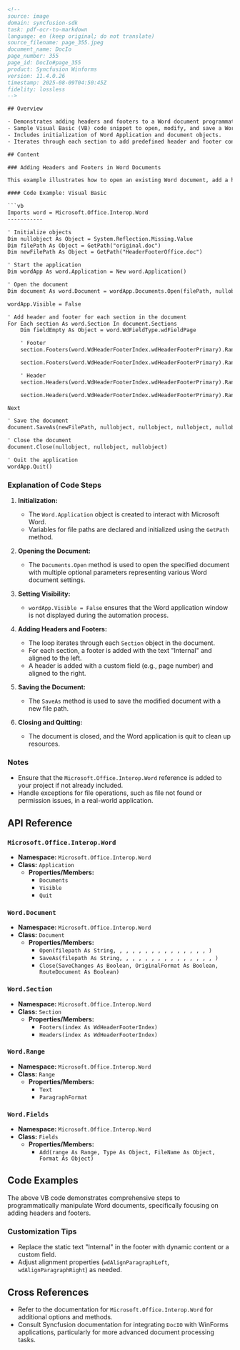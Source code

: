 ```html
<!-- 
source: image
domain: syncfusion-sdk
task: pdf-ocr-to-markdown
language: en (keep original; do not translate)
source_filename: page_355.jpeg
document_name: DocIo
page_number: 355
page_id: DocIo#page_355
product: Syncfusion Winforms
version: 11.4.0.26
timestamp: 2025-08-09T04:50:45Z
fidelity: lossless
-->

## Overview

- Demonstrates adding headers and footers to a Word document programmatically using the Microsoft Interop library.
- Sample Visual Basic (VB) code snippet to open, modify, and save a Word document with headers and footers.
- Includes initialization of Word Application and document objects.
- Iterates through each section to add predefined header and footer content.

## Content

### Adding Headers and Footers in Word Documents

This example illustrates how to open an existing Word document, add a header and footer to each section, and save the modified document using the `Microsoft.Office.Interop.Word` library.

#### Code Example: Visual Basic

```vb
Imports word = Microsoft.Office.Interop.Word
-----------

' Initialize objects
Dim nullobject As Object = System.Reflection.Missing.Value
Dim filePath As Object = GetPath("original.doc")
Dim newFilePath As Object = GetPath("HeaderFooterOffice.doc")

' Start the application
Dim wordApp As word.Application = New word.Application()

' Open the document
Dim document As word.Document = wordApp.Documents.Open(filePath, nullobject, nullobject, nullobject, nullobject, nullobject, nullobject, nullobject, nullobject, nullobject, nullobject, nullobject, nullobject, nullobject, nullobject)

wordApp.Visible = False

' Add header and footer for each section in the document
For Each section As word.Section In document.Sections
    Dim fieldEmpty As Object = word.WdFieldType.wdFieldPage

    ' Footer
    section.Footers(word.WdHeaderFooterIndex.wdHeaderFooterPrimary).Range.Text = "Internal"

    section.Footers(word.WdHeaderFooterIndex.wdHeaderFooterPrimary).Range.ParagraphFormat.Alignment = word.WdParagraphAlignment.wdAlignParagraphLeft

    ' Header
    section.Headers(word.WdHeaderFooterIndex.wdHeaderFooterPrimary).Range.Fields.Add(section.Headers(word.WdHeaderFooterIndex.wdHeaderFooterPrimary).Range, fieldEmpty, nullobject, nullobject)

    section.Headers(word.WdHeaderFooterIndex.wdHeaderFooterPrimary).Range.ParagraphFormat.Alignment = word.WdParagraphAlignment.wdAlignParagraphRight

Next

' Save the document
document.SaveAs(newFilePath, nullobject, nullobject, nullobject, nullobject, nullobject, nullobject, nullobject, nullobject, nullobject, nullobject, nullobject, nullobject, nullobject)

' Close the document
document.Close(nullobject, nullobject, nullobject)

' Quit the application
wordApp.Quit()
```

### Explanation of Code Steps

1. **Initialization:**  
   - The `Word.Application` object is created to interact with Microsoft Word.
   - Variables for file paths are declared and initialized using the `GetPath` method.

2. **Opening the Document:**  
   - The `Documents.Open` method is used to open the specified document with multiple optional parameters representing various Word document settings.

3. **Setting Visibility:**  
   - `wordApp.Visible = False` ensures that the Word application window is not displayed during the automation process.

4. **Adding Headers and Footers:**  
   - The loop iterates through each `Section` object in the document.
   - For each section, a footer is added with the text "Internal" and aligned to the left.
   - A header is added with a custom field (e.g., page number) and aligned to the right.

5. **Saving the Document:**  
   - The `SaveAs` method is used to save the modified document with a new file path.

6. **Closing and Quitting:**  
   - The document is closed, and the Word application is quit to clean up resources.

### Notes
- Ensure that the `Microsoft.Office.Interop.Word` reference is added to your project if not already included.
- Handle exceptions for file operations, such as file not found or permission issues, in a real-world application.

## API Reference

### `Microsoft.Office.Interop.Word`

- **Namespace:** `Microsoft.Office.Interop.Word`
- **Class:** `Application`
  - **Properties/Members:**
    - `Documents`
    - `Visible`
    - `Quit`

### `Word.Document`

- **Namespace:** `Microsoft.Office.Interop.Word`
- **Class:** `Document`
  - **Properties/Members:**
    - `Open(filepath As String, , , , , , , , , , , , , , , )`
    - `SaveAs(filepath As String, , , , , , , , , , , , , , , )`
    - `Close(SaveChanges As Boolean, OriginalFormat As Boolean, RouteDocument As Boolean)`

### `Word.Section`

- **Namespace:** `Microsoft.Office.Interop.Word`
- **Class:** `Section`
  - **Properties/Members:**
    - `Footers(index As WdHeaderFooterIndex)`
    - `Headers(index As WdHeaderFooterIndex)`

### `Word.Range`

- **Namespace:** `Microsoft.Office.Interop.Word`
- **Class:** `Range`
  - **Properties/Members:**
    - `Text`
    - `ParagraphFormat`

### `Word.Fields`

- **Namespace:** `Microsoft.Office.Interop.Word`
- **Class:** `Fields`
  - **Properties/Members:**
    - `Add(range As Range, Type As Object, FileName As Object, Format As Object)`

## Code Examples

The above VB code demonstrates comprehensive steps to programmatically manipulate Word documents, specifically focusing on adding headers and footers.

### Customization Tips
- Replace the static text "Internal" in the footer with dynamic content or a custom field.
- Adjust alignment properties (`wdAlignParagraphLeft`, `wdAlignParagraphRight`) as needed.

## Cross References
- Refer to the documentation for `Microsoft.Office.Interop.Word` for additional options and methods.
- Consult Syncfusion documentation for integrating `DocIO` with WinForms applications, particularly for more advanced document processing tasks.

<!-- tags: [syncfusion, winforms, docio, microsoft-interop, word, csharp, visual-basic, headers, footers] keywords: [microsoft.office.interop.word, document, headers, footers, wordapp, document, range, fields, saveas, quit] -->
```